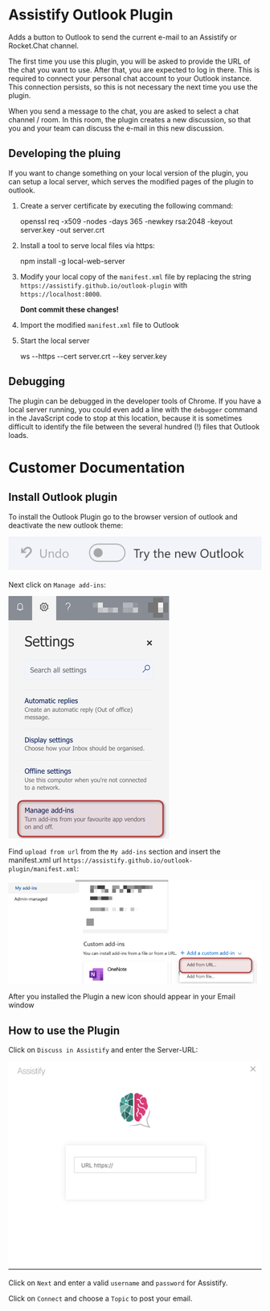 # Assistify Outlook Plugin

Adds a button to Outlook to send the current e-mail to an Assistify or Rocket.Chat channel.

The first time you use this plugin, you will be asked to provide the URL of the chat you want to use.
After that, you are expected to log in there. This is required to connect your personal chat account to
your Outlook instance. This connection persists, so this is not necessary the next time you use the plugin.

When you send a message to the chat, you are asked to select a chat channel / room. In this room, the plugin
creates a new discussion, so that you and your team can discuss the e-mail in this new discussion.

## Developing the pluing

If you want to change something on your local version of the plugin, you can setup a local server, which
serves the modified pages of the plugin to outlook.

1. Create a server certificate by executing the following command:

    openssl req -x509 -nodes -days 365 -newkey rsa:2048 -keyout server.key -out server.crt

2. Install a tool to serve local files via https:

    npm install -g local-web-server
    
3. Modify your local copy of the `manifest.xml` file by replacing the string `https://assistify.github.io/outlook-plugin`
with `https://localhost:8000`.

   **Dont commit these changes!**

4. Import the modified `manifest.xml` file to Outlook

5. Start the local server

    ws --https --cert server.crt --key server.key
    
## Debugging

The plugin can be debugged in the developer tools of Chrome. If you have a local server running, you could even
add a line with the `debugger` command in the JavaScript code to stop at this location, because it is sometimes
difficult to identify the file between the several hundred (!) files that Outlook loads.

# Customer Documentation

## Install Outlook plugin
To install the Outlook Plugin go to the browser version of outlook and deactivate the new outlook theme:

![Old Outlook Theme](/documentation/oldOutlook.png)

Next click on `Manage add-ins`:

![Manage Outlook](/documentation/manageAddons.png)

Find `upload from url` from the `My add-ins` section and insert the manifest.xml url `https://assistify.github.io/outlook-plugin/manifest.xml`:

![Upload From Url](/documentation/uploadFromUrl.png)

After you installed the Plugin a new icon should appear in your Email window

## How to use the Plugin

Click on `Discuss in Assistify` and enter the Server-URL:

![Enter Server Url](/documentation/serverUrl.png)

Click on `Next` and enter a valid `username` and `password` for Assistify.

Click on `Connect` and choose a `Topic` to post your email.
